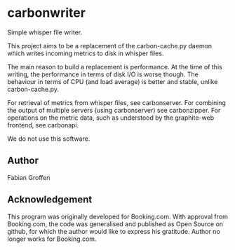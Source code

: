 carbonwriter
============

Simple whisper file writer.

This project aims to be a replacement of the carbon-cache.py daemon which writes incoming metrics to disk in whisper files.

The main reason to build a replacement is performance.  At the time of
this writing, the performance in terms of disk I/O is worse though.  The
behaviour in terms of CPU (and load average) is better and stable,
unlike carbon-cache.py.

For retrieval of metrics from whisper files, see carbonserver.  For
combining the output of multiple servers (using carbonserver) see
carbonzipper.  For operations on the metric data, such as understood by
the graphite-web frontend, see carbonapi.

We do not use this software.


Author
------
Fabian Groffen


Acknowledgement
---------------
This program was originally developed for Booking.com.  With approval
from Booking.com, the code was generalised and published as Open Source
on github, for which the author would like to express his gratitude.
Author no longer works for Booking.com.
